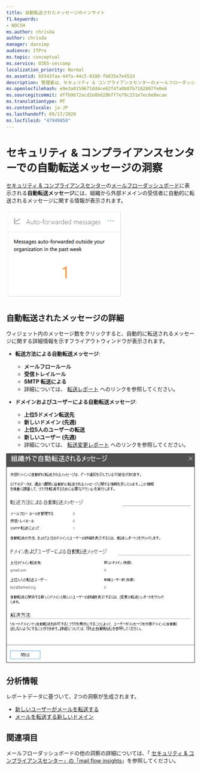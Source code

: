 ```yaml
---
title: 自動転送されたメッセージのインサイト
f1.keywords:
- NOCSH
ms.author: chrisda
author: chrisda
manager: dansimp
audience: ITPro
ms.topic: conceptual
ms.service: O365-seccomp
localization_priority: Normal
ms.assetid: b5543faa-44fa-44c5-8180-fb835e7e452d
description: 管理者は、セキュリティ & コンプライアンスセンターのメールフローダッシュボードでの自動転送メッセージレポートについて説明します。
ms.openlocfilehash: e9e3a0159671dd4ce62f4fa0b07b7162807fe0e6
ms.sourcegitcommit: dffb9b72acd2e0bd286ff7e79c251e7ec6e8ecae
ms.translationtype: MT
ms.contentlocale: ja-JP
ms.lasthandoff: 09/17/2020
ms.locfileid: "47949858"
---
```

# <a name="auto-forwarded-messages-insight-in-the-security--compliance-center"></a>セキュリティ & コンプライアンスセンターでの自動転送メッセージの洞察

[セキュリティ & コンプライアンスセンター](https://protection.office.com)の[メールフローダッシュボード](mail-flow-insights-v2.md)に表示される**自動転送メッセージ**には、組織から外部ドメインの受信者に自動的に転送されるメッセージに関する情報が表示されます。

![セキュリティ & コンプライアンスセンターの自動転送メッセージウィジェット](../../media/mfi-auto-forwarded-messages.png)

## <a name="auto-forwarded-messages-details"></a>自動転送されたメッセージの詳細

ウィジェット内のメッセージ数をクリックすると、自動的に転送されるメッセージに関する詳細情報を示すフライアウトウィンドウが表示されます。

- **転送方法による自動転送メッセージ**:

  - **メールフロールール**
  - **受信トレイルール**
  - **SMTP 転送による**
  - 詳細については、 [転送レポート](view-mail-flow-reports.md#forwarding-report) へのリンクを参照してください。

- **ドメインおよびユーザーによる自動転送メッセージ**:

  - **上位5ドメイン転送先**
  - **新しいドメイン (先週)**
  - **上位5人のユーザーの転送**
  - **新しいユーザー (先週)**
  - 詳細については、 [転送変更レポート](mfi-new-users-forwarding-email.md#forwarding-modifications-report) へのリンクを参照してください。

![セキュリティ & コンプライアンスセンターの自動転送されたメッセージレポートの詳細ポップアップ](../../media/mfi-auto-forwarded-messages-details.png)

## <a name="insights"></a>分析情報

レポートデータに基づいて、2つの洞察が生成されます。

- [新しいユーザーがメールを転送する](mfi-new-users-forwarding-email.md)
- [メールを転送する新しいドメイン](mfi-new-domains-being-forwarded-email.md)

## <a name="see-also"></a>関連項目

メールフローダッシュボードの他の洞察の詳細については、「 [セキュリティ & コンプライアンスセンター」の「mail flow insights](mail-flow-insights-v2.md)」を参照してください。
